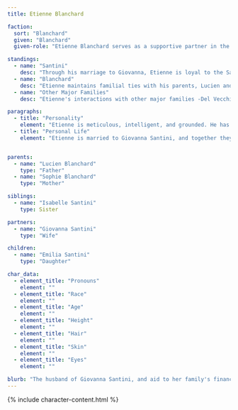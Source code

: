 ```yaml
---
title: Etienne Blanchard

faction:
  sort: "Blanchard"
  given: "Blanchard"
  given-role: "Etienne Blanchard serves as a supportive partner in the Santini family's financial and social affairs. He works closely with his wife, Giovanna Santini, aiding in managing their finances and ensuring the smooth operation of the family's holdings. While not a public face of the family, his diligence and reliability make him an indispensable figure behind the scenes for the Santinis."

standings:
  - name: "Santini"
    desc: "Through his marriage to Giovanna, Etienne is loyal to the Santini family's goals and reputation. He supports their social and financial strategies, aligning his efforts with the family's best interests- often more than his own."
  - name: "Blanchard"
    desc: "Etienne maintains familial ties with his parents, Lucien and Sophie Blanchard, as well as his sister Isabella. He respects the traditions and status of the Blanchard family while balancing his duties to the Santini household."
  - name: "Other Major Families"
    desc: "Etienne's interactions with other major families -Del Vecchio, Montaigne, Reinhardt- are primarily through professional or social channels, often in alignment with his wife's initiatives."

paragraphs:
  - title: "Personality"
    element: "Etienne is meticulous, intelligent, and grounded. He has a natural affinity for numbers and financial matters, often acting as the stabilizing force behind Giovanna's more public and social endeavors. His steady demeanor complements his wife's leadership style, allowing them to operate as a cohesive team."
  - title: "Personal Life"
    element: "Etienne is married to Giovanna Santini, and together they have a daughter, Emilia. While Giovanna has more patience for their precocious and outdoorsy daughter, Etienne struggles to take part in her life."


parents:
  - name: "Lucien Blanchard"
    type: "Father"
  - name: "Sophie Blanchard"
    type: "Mother"

siblings:
  - name: "Isabelle Santini"
    type: Sister

partners:
  - name: "Giovanna Santini"
    type: "Wife"

children:
  - name: "Emilia Santini"
    type: "Daughter"

char_data:
  - element_title: "Pronouns"
    element: ""
  - element_title: "Race"
    element: ""
  - element_title: "Age"
    element: ""
  - element_title: "Height"
    element: ""
  - element_title: "Hair"
    element: ""
  - element_title: "Skin"
    element: ""
  - element_title: "Eyes"
    element: ""

blurb: "The husband of Giovanna Santini, and aid to her family's financial endeavors. He dutifully following his wife's lead in handling their affairs, and the pair are quite happy."
---
```


{% include character-content.html %}